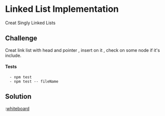 #  Linked List Implementation
 Creat Singly Linked Lists

## Challenge
  Creat link list with head and pointer , insert on it , check on some node if it's include.


#### Tests

      - npm test
      - npm test -- fileName
       
## Solution

:[whiteboard]()
